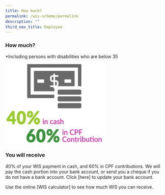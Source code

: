 ```yaml
---
title: How much?
permalink: /wis-scheme/permalink
description: ""
third_nav_title: Employee
---
```

### How much?

*Including persons with disabilities who are below 35

![](/images/WIS14.png)

### You will receive
40% of your WIS payment in cash, and 60% in CPF contributions. We will pay the cash portion into your bank account, or send you a cheque if you do not have a bank account. Click [here] to update your bank account.

Use the online [WIS calculator] to see how much WIS you can receive.